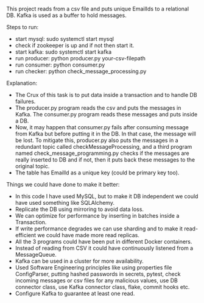 This project reads from a csv file and puts unique EmailIds to a relational DB. Kafka is used as a buffer to hold messages.

Steps to run:
- start mysql: sudo systemctl start mysql
- check if zookeeper is up and if not then start it.
- start kafka: sudo systemctl start kafka
- run producer: python producer.py your-csv-filepath
- run consumer: python consumer.py
- run checker: python check_message_processing.py 

Explanation: 
- The Crux of this task is to put data inside a transaction and to handle DB failures.
- The producer.py program reads the csv and puts the messages in Kafka. The consumer.py program reads these messages and puts inside a DB. 
- Now, it may happen that consumer.py fails after consuming message from Kafka but before putting it in the DB. In that case, the message will be lost. To mitigate this, producer.py also puts the messages in a redundant topic called checkMessageProcessing, and a third program named check_message_programming.py checks if the messages are really inserted to DB and if not, then it puts back these messages to the original topic.
- The table has EmailId as a unique key (could be primary key too).

Things we could have done to make it better:
- In this code I have used MySQL, but to make it DB independent we could have used something like SQLAlchemy.
- Replicate the DB using mirroring to avoid data loss.
- We can optimize for performance by inserting in batches inside a Transaction.
- If write performance degrades we can use sharding and to make it read-efficient we could have made more read replicas.
- All the 3 programs could have been put in different Docker containers.
- Instead of reading from CSV it could have continuously listened from a MessageQueue.
- Kafka can be used in a cluster for more availability.
- Used Software Engineering principles like using properties file ConfigParser, putting hashed passwords in secrets, pytest, check incoming messages or csv files for any malicious values, use DB connector class, use Kafka connector class, flake, commit hooks etc.
- Configure Kafka to guarantee at least one read.
